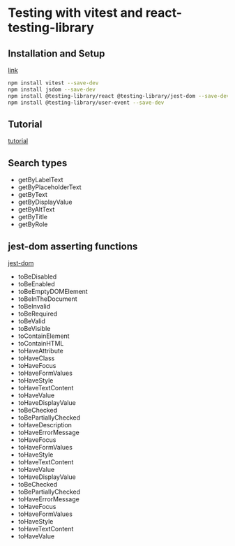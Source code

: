 # Testing with vitest and react-testing-library

## Installation and Setup

[link](https://www.robinwieruch.de/vitest-react-testing-library/)

```bash
npm install vitest --save-dev
npm install jsdom --save-dev
npm install @testing-library/react @testing-library/jest-dom --save-dev
npm install @testing-library/user-event --save-dev
```

## Tutorial

[tutorial](https://www.robinwieruch.de/react-testing-library/)

## Search types

- getByLabelText
- getByPlaceholderText
- getByText
- getByDisplayValue
- getByAltText
- getByTitle
- getByRole

## jest-dom asserting functions

[jest-dom](https://github.com/testing-library/jest-dom)

- toBeDisabled
- toBeEnabled
- toBeEmptyDOMElement
- toBeInTheDocument
- toBeInvalid
- toBeRequired
- toBeValid
- toBeVisible
- toContainElement
- toContainHTML
- toHaveAttribute
- toHaveClass
- toHaveFocus
- toHaveFormValues
- toHaveStyle
- toHaveTextContent
- toHaveValue
- toHaveDisplayValue
- toBeChecked
- toBePartiallyChecked
- toHaveDescription
- toHaveErrorMessage
- toHaveFocus
- toHaveFormValues
- toHaveStyle
- toHaveTextContent
- toHaveValue
- toHaveDisplayValue
- toBeChecked
- toBePartiallyChecked
- toHaveErrorMessage
- toHaveFocus
- toHaveFormValues
- toHaveStyle
- toHaveTextContent
- toHaveValue
